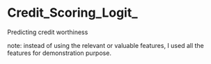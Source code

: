 # Credit_Scoring_Logit_
Predicting credit worthiness 

note:
instead of using the relevant or valuable features, I used all the features for demonstration purpose.
